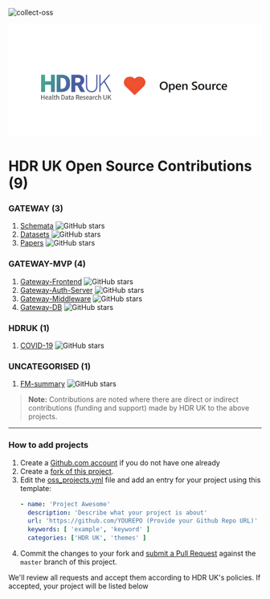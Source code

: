 ![collect-oss](https://github.com/HDRUK/oss/workflows/collect-oss/badge.svg)
<p align="center">
  <img src="images/HDRUK_LOVE_OPEN_SOURCE.png">
</p>

# HDR UK Open Source Contributions (9)

### GATEWAY (3)
1. [Schemata](https://github.com/HDRUK/schemata) ![GitHub stars](https://img.shields.io/github/stars/HDRUK/schemata?style=flat)
2. [Datasets](https://github.com/HDRUK/datasets) ![GitHub stars](https://img.shields.io/github/stars/HDRUK/datasets?style=flat)
3. [Papers](https://github.com/HDRUK/papers) ![GitHub stars](https://img.shields.io/github/stars/HDRUK/papers?style=flat)


### GATEWAY-MVP (4)
1. [Gateway-Frontend](https://github.com/HDRUK/Gateway-Frontend) ![GitHub stars](https://img.shields.io/github/stars/HDRUK/Gateway-Frontend?style=flat)
2. [Gateway-Auth-Server](https://github.com/HDRUK/Gateway-Auth-Server) ![GitHub stars](https://img.shields.io/github/stars/HDRUK/Gateway-Auth-Server?style=flat)
3. [Gateway-Middleware](https://github.com/HDRUK/Gateway-Middleware) ![GitHub stars](https://img.shields.io/github/stars/HDRUK/Gateway-Middleware?style=flat)
4. [Gateway-DB](https://github.com/HDRUK/Gateway-DB) ![GitHub stars](https://img.shields.io/github/stars/HDRUK/Gateway-DB?style=flat)


### HDRUK (1)
1. [COVID-19](https://github.com/HDRUK/covid-19) ![GitHub stars](https://img.shields.io/github/stars/HDRUK/covid-19?style=flat)


### UNCATEGORISED (1)
1. [FM-summary](https://github.com/hailianghuang/FM-summary) ![GitHub stars](https://img.shields.io/github/stars/hailianghuang/FM-summary?style=flat)


> **Note:** Contributions are noted where there are direct or indirect contributions (funding and support) made by HDR UK to the above projects.

---
### How to add projects

1. Create a [Github.com account](https://github.com/join) if you do not have one already
2. Create a [fork of this project](https://github.com/HDRUK/oss).
3. Edit the [oss_projects.yml](data/oss_projects.yml) file and add an entry for your project using this template:
   ```yaml
   - name: 'Project Awesome'
     description: 'Describe what your project is about'
     url: 'https://github.com/YOUREPO (Provide your Github Repo URL)'
     keywords: [ 'example', 'keyword' ]
     categories: ['HDR UK', 'themes' ]
   ```
4. Commit the changes to your fork and [submit a Pull Request](https://github.com/HDRUK/oss/compare) against the `master` branch of this project.

We'll review all requests and accept them according to HDR UK's policies. If accepted, your project will be listed below